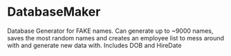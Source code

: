 # DatabaseMaker
Database Generator for FAKE names. Can generate up to ~9000 names, saves the most random names and creates an employee list to mess around with and generate new data with. Includes DOB and HireDate
